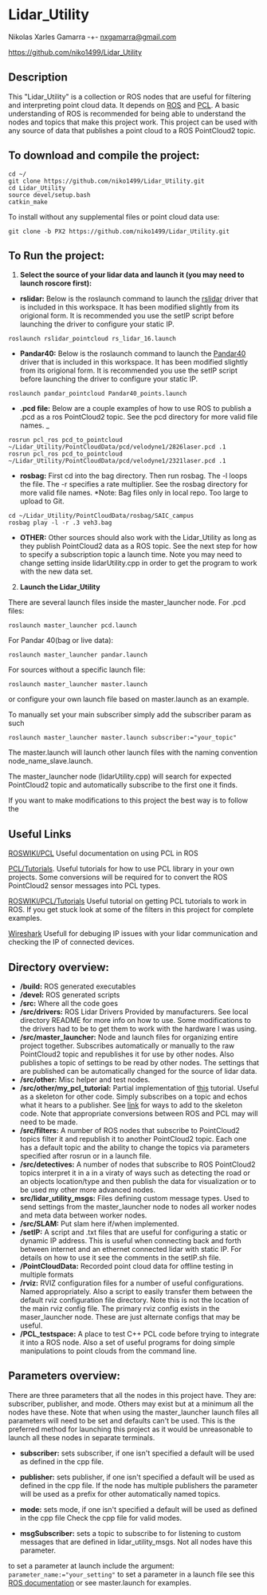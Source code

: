 # Lidar_Utility
Nikolas Xarles Gamarra -+- nxgamarra@gmail.com 

https://github.com/niko1499/Lidar_Utility
## Description 
This "Lidar_Utility" is a collection or ROS nodes that are useful for filtering and interpreting point cloud data. It depends on [ROS](http://wiki.ros.org/) and [PCL](http://pointclouds.org/documentation/). A basic understanding of ROS is recommended for being able to understand the nodes and topics that make this project work. This project can be used with any source of data that publishes a point cloud to a ROS PointCloud2 topic. 

## To download and compile the project:
```
cd ~/
git clone https://github.com/niko1499/Lidar_Utility.git
cd Lidar_Utility
source devel/setup.bash 
catkin_make
```
To install without any supplemental files or point cloud data use:
```
git clone -b PX2 https://github.com/niko1499/Lidar_Utility.git
```
## To Run the project:
1. **Select the source of your lidar data and launch it (you may need to launch roscore first):**

- **rslidar:** Below is the roslaunch command to launch the [rslidar](http://www.robosense.ai/) driver that is included in this workspace. It has been modified slightly from its origional form. It is recommended you use the setIP script before launching the driver to configure your static IP. 
```
roslaunch rslidar_pointcloud rs_lidar_16.launch
```
- **Pandar40:** Below is the roslaunch command to launch the [Pandar40](http://www.hesaitech.com/en/index.html) driver that is included in this workspace. It has been modified slightly from its origional form. It is recommended you use the setIP script before launching the driver to configure your static IP. 
```
roslaunch pandar_pointcloud Pandar40_points.launch
```
- **.pcd file:** Below are a couple examples of how to use ROS to publish a .pcd as a ros PointCloud2 topic. See the pcd directory for more valid file names. 
_
```
rosrun pcl_ros pcd_to_pointcloud ~/Lidar_Utility/PointCloudData/pcd/velodyne1/2826laser.pcd .1
rosrun pcl_ros pcd_to_pointcloud ~/Lidar_Utility/PointCloudData/pcd/velodyne1/2321laser.pcd .1
```
- **rosbag:**
First cd into the bag directory. Then run rosbag. The -l loops the file. The -r specifies a rate multiplier. See the rosbag directory for more valid file names. *Note: Bag files only in local repo. Too large to upload to Git. 
```
cd ~/Lidar_Utility/PointCloudData/rosbag/SAIC_campus
rosbag play -l -r .3 veh3.bag
```
- **OTHER:**
Other sources should also work with the Lidar_Utility as long as they publish PointCloud2
data as a ROS topic. See the next step for how to specify a subscription topic a launch time. Note you may need to change setting inside lidarUtility.cpp in order to get the program to work with the new data set.

2. **Launch the Lidar_Utility**	

There are several launch files inside the master_launcher node. 
For .pcd files:
```
roslaunch master_launcher pcd.launch
```
For Pandar 40(bag or live data):
```
roslaunch master_launcher pandar.launch
```
For sources without a specific launch file:
```
roslaunch master_launcher master.launch
```
or configure your own launch file based on master.launch as an example.


To manually set your main subscriber simply add the subscriber param as such
```
roslaunch master_launcher master.launch subscriber:="your_topic"
```

The master.launch will launch other launch files with the naming convention node_name_slave.launch.

The master_launcher node (lidarUtility.cpp) will search for expected PointCloud2 topic and automatically subscribe to the first one it finds. 

If you want to make modifications to this project the best way is to follow the 


## Useful Links
[ROSWIKI/PCL](wiki.ros.org/pcl) Useful documentation on using PCL in ROS

[PCL/Tutorials](http://pointclouds.org/documentation/tutorials/). Useful tutorials for how to use PCL library in your own projects. Some conversions will be required for to convert the ROS PointCloud2 sensor messages into PCL types. 

[ROSWIKI/PCL/Tutorials](http://wiki.ros.org/pcl/Tutorials) Useful tutorial on getting PCL tutorials to work in ROS. If you get stuck look at some of the filters in this project for complete examples. 
 
[Wireshark](https://www.wireshark.org/) Usefull for debuging IP issues with your lidar communication and checking the IP of connected devices. 

## Directory overview:
- **/build:** 
ROS generated executables
- **/devel:** 
ROS generated scripts
- **/src:** 
Where all the code goes
- **/src/drivers:** 
ROS Lidar Drivers Provided by manufacturers. See local directory README for more info on how to use. Some modifications to the drivers had to be to get them to work with the hardware I was using. 
- **/src/master_launcher:** 
Node and launch files for organizing entire project together. Subscribes automatically or manually to the raw PointCloud2 topic and republishes it for use by other nodes. Also publishes a topic of settings to be read by other nodes. The settings that are published can be automatically changed for the source of lidar data.
- **/src/other:**
Misc helper and test nodes. 
- **/src/other/my_pcl_tutorial:** 
Partial implementation of [this](http://wiki.ros.org/pcl/Tutorials) tutorial. Useful as a skeleton for other code. Simply subscribes on a topic and echos what it hears to a publisher. See [link](http://www.pointclouds.org/documentation/tutorials/) for ways to add to the skeleton code. Note that appropriate conversions between ROS and PCL may will need to be made. 
- **/src/filters:** 
A number of ROS nodes that subscribe to PointCloud2 topics filter it and republish it to another PointCloud2 topic. Each one has a default topic and the ability to change the topics via parameters specified after rosrun or in a launch file.
- **/src/detectives:** 
A number of nodes that subscribe to ROS PointCloud2 topics interpret it in a in a viraty of ways such as detecting the road or an objects location/type and then publish the data for visualization or to be used my other more advanced nodes.
- **src/lidar_utility_msgs:**
Files defining custom message types. Used to send settings from the master_launcher node to nodes all worker nodes and meta data between worker nodes. 
- **/src/SLAM:** 
Put slam here if/when implemented.
- **/setIP:** 
A script and .txt files that are useful for configuring a static or dynamic IP address. This is useful when connecting back and forth between internet and an ethernet connected lidar with static IP. For details on how to use it see the comments in the setIP.sh file.
- **/PointCloudData:**
Recorded point cloud data for offline testing in multiple formats
- **/rviz:** 
RVIZ configuration files for a number of useful configurations. Named appropriately. Also a script to easily transfer them between the default rviz configuration file directory. Note this is not the location of the main rviz config file. The primary rviz config exists in the maser_launcher node. These are just alternate configs that may be useful. 
- **/PCL_testspace:**
 A place to test C++ PCL code before trying to integrate it into a ROS node. Also a set of useful programs for doing simple manipulations to point clouds from the command line. 

## Parameters overview:
There are three parameters that all the nodes in this project have. They are: subscriber, publisher, and mode. Others may exist but at a minimum all the nodes have these. Note that when using the master_launcher launch files all parameters will need to be set and defaults can't be used. This is the preferred method for launching this project as it would be unreasonable to launch all these nodes in separate terminals. 

- **subscriber:** sets subscriber, if one isn't specified a default will be used as defined in the cpp file.

- **publisher:** sets publisher, if one isn't specified a default will be used as defined in the cpp file. If the node has multiple publishers the parameter will be used as a prefix for other automatically named topics. 

- **mode:** sets mode, if one isn't specified a default will be used as defined in the cpp file
Check the cpp file for valid modes.


- **msgSubscriber:** sets a topic to subscribe to for listening to custom messages that are defined in lidar_utility_msgs. Not all nodes have this parameter. 

to set a parameter at launch include the argument: ```parameter_name:="your_setting"```
to set a parameter in a launch file see this [ROS documentation](http://wiki.ros.org/roslaunch/) or see master.launch for examples. 




